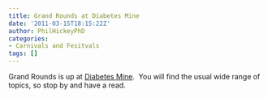 ```yaml
---
title: Grand Rounds at Diabetes Mine
date: '2011-03-15T18:15:22Z'
author: PhilHickeyPhD
categories:
- Carnivals and Fesitvals
tags: []
---
```


Grand Rounds is up at <a href="http://www.diabetesmine.com/2011/03/grand-rounds-the-ides-of-march.html">Diabetes Mine</a>.  You will find the usual wide range of topics, so stop by and have a read.